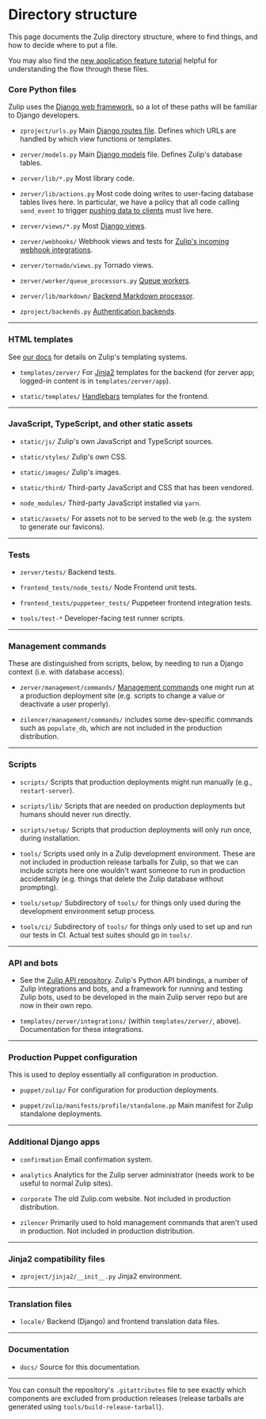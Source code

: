 # Directory structure

This page documents the Zulip directory structure, where to find
things, and how to decide where to put a file.

You may also find the [new application feature
tutorial](../tutorials/new-feature-tutorial.md) helpful for understanding the
flow through these files.

### Core Python files

Zulip uses the [Django web
framework](https://docs.djangoproject.com/en/1.8/), so a lot of these
paths will be familiar to Django developers.

- `zproject/urls.py` Main
  [Django routes file](https://docs.djangoproject.com/en/1.8/topics/http/urls/).
  Defines which URLs are handled by which view functions or templates.

- `zerver/models.py` Main
  [Django models](https://docs.djangoproject.com/en/1.8/topics/db/models/)
  file. Defines Zulip's database tables.

- `zerver/lib/*.py` Most library code.

- `zerver/lib/actions.py` Most code doing writes to user-facing
  database tables lives here. In particular, we have a policy that
  all code calling `send_event` to trigger [pushing data to
  clients](../subsystems/events-system.md) must live here.

- `zerver/views/*.py` Most [Django views](https://docs.djangoproject.com/en/1.8/topics/http/views/).

- `zerver/webhooks/` Webhook views and tests for [Zulip's incoming webhook integrations](
  https://zulip.com/api/incoming-webhooks-overview).

- `zerver/tornado/views.py` Tornado views.

- `zerver/worker/queue_processors.py` [Queue workers](../subsystems/queuing.md).

- `zerver/lib/markdown/` [Backend Markdown processor](../subsystems/markdown.md).

- `zproject/backends.py` [Authentication backends](https://docs.djangoproject.com/en/1.8/topics/auth/customizing/).

-------------------------------------------------------------------

### HTML templates

See [our docs](../subsystems/html-css.md) for details on Zulip's
templating systems.

- `templates/zerver/` For [Jinja2](http://jinja.pocoo.org/) templates
  for the backend (for zerver app; logged-in content is in `templates/zerver/app`).

- `static/templates/` [Handlebars](https://handlebarsjs.com/) templates for the frontend.

----------------------------------------

### JavaScript, TypeScript, and other static assets

- `static/js/` Zulip's own JavaScript and TypeScript sources.

- `static/styles/` Zulip's own CSS.

- `static/images/` Zulip's images.

- `static/third/` Third-party JavaScript and CSS that has been vendored.

- `node_modules/` Third-party JavaScript installed via `yarn`.

- `static/assets/` For assets not to be served to the web (e.g. the system to
                   generate our favicons).

-----------------------------------------------------------------------

### Tests

- `zerver/tests/` Backend tests.

- `frontend_tests/node_tests/` Node Frontend unit tests.

- `frontend_tests/puppeteer_tests/` Puppeteer frontend integration tests.

- `tools/test-*` Developer-facing test runner scripts.

-----------------------------------------------------

### Management commands

These are distinguished from scripts, below, by needing to run a
Django context (i.e. with database access).

- `zerver/management/commands/`
  [Management commands](../subsystems/management-commands.md) one might run at a
  production deployment site (e.g. scripts to change a value or
  deactivate a user properly).

- `zilencer/management/commands/` includes some dev-specific
   commands such as `populate_db`, which are not included in
   the production distribution.

---------------------------------------------------------------

### Scripts

- `scripts/` Scripts that production deployments might run manually
  (e.g., `restart-server`).

- `scripts/lib/` Scripts that are needed on production deployments but
  humans should never run directly.

- `scripts/setup/` Scripts that production deployments will only run
  once, during installation.

- `tools/` Scripts used only in a Zulip development environment.
  These are not included in production release tarballs for Zulip, so
  that we can include scripts here one wouldn't want someone to run in
  production accidentally (e.g. things that delete the Zulip database
  without prompting).

- `tools/setup/` Subdirectory of `tools/` for things only used during
  the development environment setup process.

- `tools/ci/` Subdirectory of `tools/` for things only used to
  set up and run our tests in CI. Actual test suites should
  go in `tools/`.

---------------------------------------------------------

### API and bots

- See the [Zulip API repository](https://github.com/zulip/python-zulip-api).
  Zulip's Python API bindings, a number of Zulip integrations and
  bots, and a framework for running and testing Zulip bots, used to be
  developed in the main Zulip server repo but are now in their own repo.

- `templates/zerver/integrations/` (within `templates/zerver/`, above).
  Documentation for these integrations.

-------------------------------------------------------------------------

### Production Puppet configuration

This is used to deploy essentially all configuration in production.

- `puppet/zulip/` For configuration for production deployments.

- `puppet/zulip/manifests/profile/standalone.pp` Main manifest for Zulip standalone deployments.

-----------------------------------------------------------------------

### Additional Django apps

- `confirmation` Email confirmation system.

- `analytics` Analytics for the Zulip server administrator (needs work to
  be useful to normal Zulip sites).

- `corporate` The old Zulip.com website. Not included in production
  distribution.

- `zilencer` Primarily used to hold management commands that aren't
  used in production. Not included in production distribution.

-----------------------------------------------------------------------

### Jinja2 compatibility files

- `zproject/jinja2/__init__.py` Jinja2 environment.

-----------------------------------------------------------------------

### Translation files

- `locale/` Backend (Django) and frontend translation data files.

-----------------------------------------------------------------------

### Documentation

-  `docs/` Source for this documentation.

--------------------------------------------------------------

You can consult the repository's `.gitattributes` file to see exactly
which components are excluded from production releases (release
tarballs are generated using `tools/build-release-tarball`).
